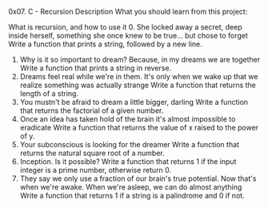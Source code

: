 0x07. C - Recursion
Description
What you should learn from this project:

What is recursion, and how to use it
0. She locked away a secret, deep inside herself, something she once knew to be true... but chose to forget
Write a function that prints a string, followed by a new line.
1. Why is it so important to dream? Because, in my dreams we are together
Write a function that prints a string in reverse.
2. Dreams feel real while we're in them. It's only when we wake up that we realize something was actually strange
Write a function that returns the length of a string.
3. You mustn't be afraid to dream a little bigger, darling
Write a function that returns the factorial of a given number.
4. Once an idea has taken hold of the brain it's almost impossible to eradicate
Write a function that returns the value of x raised to the power of y.
5. Your subconscious is looking for the dreamer
Write a function that returns the natural square root of a number.
6. Inception. Is it possible?
Write a function that returns 1 if the input integer is a prime number, otherwise return 0.
7. They say we only use a fraction of our brain's true potential. Now that's when we're awake. When we're asleep, we can do almost anything
Write a function that returns 1 if a string is a palindrome and 0 if not.